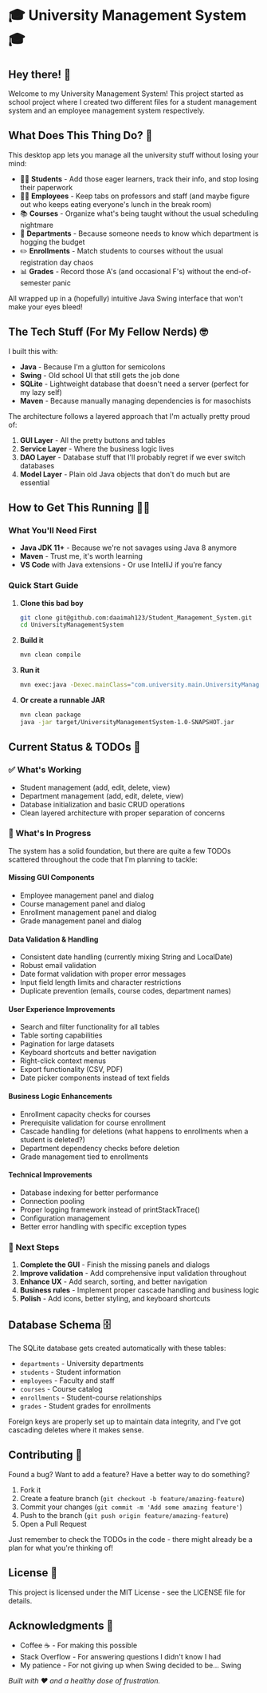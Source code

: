 # 🎓 University Management System 🎓

## Hey there! 👋

Welcome to my University Management System! This project started as school project where I created two different files for a student management system and an employee management system respectively.

## What Does This Thing Do? 🤔
This desktop app lets you manage all the university stuff without losing your mind:
* 👨‍🎓 **Students** - Add those eager learners, track their info, and stop losing their paperwork
* 👩‍🏫 **Employees** - Keep tabs on professors and staff (and maybe figure out who keeps eating everyone's lunch in the break room)
* 📚 **Courses** - Organize what's being taught without the usual scheduling nightmare
* 🏢 **Departments** - Because someone needs to know which department is hogging the budget
* ✏️ **Enrollments** - Match students to courses without the usual registration day chaos
* 📊 **Grades** - Record those A's (and occasional F's) without the end-of-semester panic

All wrapped up in a (hopefully) intuitive Java Swing interface that won't make your eyes bleed!

## The Tech Stuff (For My Fellow Nerds) 🤓
I built this with:
* **Java** - Because I'm a glutton for semicolons
* **Swing** - Old school UI that still gets the job done
* **SQLite** - Lightweight database that doesn't need a server (perfect for my lazy self)
* **Maven** - Because manually managing dependencies is for masochists

The architecture follows a layered approach that I'm actually pretty proud of:
1. **GUI Layer** - All the pretty buttons and tables
2. **Service Layer** - Where the business logic lives
3. **DAO Layer** - Database stuff that I'll probably regret if we ever switch databases
4. **Model Layer** - Plain old Java objects that don't do much but are essential

## How to Get This Running 🏃‍♂️

### What You'll Need First
* **Java JDK 11+** - Because we're not savages using Java 8 anymore
* **Maven** - Trust me, it's worth learning
* **VS Code** with Java extensions - Or use IntelliJ if you're fancy

### Quick Start Guide

1. **Clone this bad boy**
   ```bash
   git clone git@github.com:daaimah123/Student_Management_System.git
   cd UniversityManagementSystem
   ```

2. **Build it**
   ```bash
   mvn clean compile
   ```

3. **Run it**
   ```bash
   mvn exec:java -Dexec.mainClass="com.university.main.UniversityManagementApp"
   ```

4. **Or create a runnable JAR**
   ```bash
   mvn clean package
   java -jar target/UniversityManagementSystem-1.0-SNAPSHOT.jar
   ```

## Current Status & TODOs 📝

### ✅ What's Working
- Student management (add, edit, delete, view)
- Department management (add, edit, delete, view)
- Database initialization and basic CRUD operations
- Clean layered architecture with proper separation of concerns

### 🚧 What's In Progress
The system has a solid foundation, but there are quite a few TODOs scattered throughout the code that I'm planning to tackle:

#### Missing GUI Components
- Employee management panel and dialog
- Course management panel and dialog  
- Enrollment management panel and dialog
- Grade management panel and dialog

#### Data Validation & Handling
- Consistent date handling (currently mixing String and LocalDate)
- Robust email validation
- Date format validation with proper error messages
- Input field length limits and character restrictions
- Duplicate prevention (emails, course codes, department names)

#### User Experience Improvements
- Search and filter functionality for all tables
- Table sorting capabilities
- Pagination for large datasets
- Keyboard shortcuts and better navigation
- Right-click context menus
- Export functionality (CSV, PDF)
- Date picker components instead of text fields

#### Business Logic Enhancements
- Enrollment capacity checks for courses
- Prerequisite validation for course enrollment
- Cascade handling for deletions (what happens to enrollments when a student is deleted?)
- Department dependency checks before deletion
- Grade management tied to enrollments

#### Technical Improvements
- Database indexing for better performance
- Connection pooling
- Proper logging framework instead of printStackTrace()
- Configuration management
- Better error handling with specific exception types

### 🎯 Next Steps
1. **Complete the GUI** - Finish the missing panels and dialogs
2. **Improve validation** - Add comprehensive input validation throughout
3. **Enhance UX** - Add search, sorting, and better navigation
4. **Business rules** - Implement proper cascade handling and business logic
5. **Polish** - Add icons, better styling, and keyboard shortcuts

## Database Schema 🗄️

The SQLite database gets created automatically with these tables:
- `departments` - University departments
- `students` - Student information
- `employees` - Faculty and staff
- `courses` - Course catalog
- `enrollments` - Student-course relationships
- `grades` - Student grades for enrollments

Foreign keys are properly set up to maintain data integrity, and I've got cascading deletes where it makes sense.

## Contributing 🤝
Found a bug? Want to add a feature? Have a better way to do something? 

1. Fork it
2. Create a feature branch (`git checkout -b feature/amazing-feature`)
3. Commit your changes (`git commit -m 'Add some amazing feature'`)
4. Push to the branch (`git push origin feature/amazing-feature`)
5. Open a Pull Request

Just remember to check the TODOs in the code - there might already be a plan for what you're thinking of!

## License 📄
This project is licensed under the MIT License - see the LICENSE file for details.

## Acknowledgments 🙏
- Coffee ☕ - For making this possible
- Stack Overflow - For answering questions I didn't know I had
- My patience - For not giving up when Swing decided to be... Swing

*Built with ❤️ and a healthy dose of frustration.*
